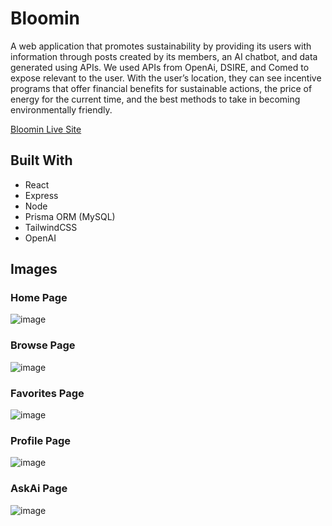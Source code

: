 # Bloomin

A web application that promotes sustainability by providing its users with information through posts created by its members, an AI chatbot, and data generated using APIs. We used APIs from OpenAi, DSIRE, and Comed to expose relevant to the user. With the user’s location, they can see incentive programs that offer financial benefits for sustainable actions, the price of energy for the current time, and the best methods to take in becoming environmentally friendly.

<a href="https://tkh-hackathon.vercel.app//"> Bloomin Live Site </a> 

## Built With
* React 
* Express
* Node
* Prisma ORM (MySQL)
* TailwindCSS
* OpenAI


## Images
### Home Page

![image](https://github.com/luismolinuevo/tkh-hackathon/assets/89353175/c32b3b80-fa9a-44a6-8b58-cf6b99165751)

### Browse Page
![image](https://github.com/luismolinuevo/tkh-hackathon/assets/89353175/e5409ea6-1c3e-48e8-9d52-8cda6c2bf824)

### Favorites Page
![image](https://github.com/luismolinuevo/tkh-hackathon/assets/89353175/f801a754-92a6-4e1b-a4cb-bf5a228b048d)

### Profile Page
![image](https://github.com/luismolinuevo/tkh-hackathon/assets/89353175/d48407de-0c5e-4d4a-81b2-58b3a4551471)

### AskAi Page 
![image](https://github.com/luismolinuevo/tkh-hackathon/assets/89353175/18e6b67a-fbc2-491a-b278-096c9c4f8963)

<!-- ![image](https://github.com/luismolinuevo/tkh-hackathon/assets/89353175/b79d9a0f-a633-4780-a9bb-84d9d0928b29) -->
